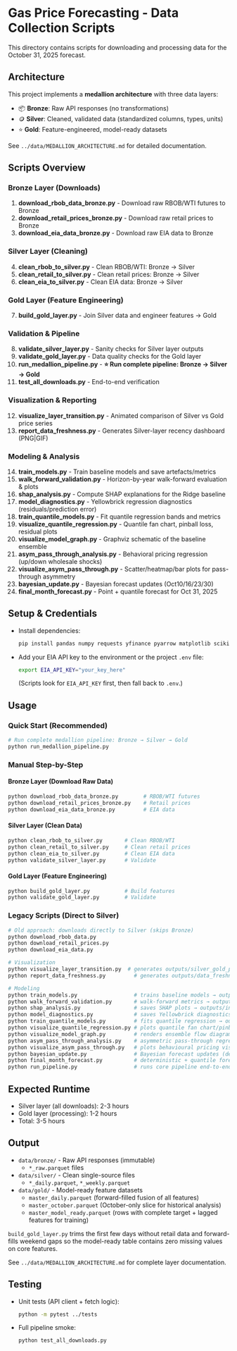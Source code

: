 # Gas Price Forecasting - Data Collection Scripts

This directory contains scripts for downloading and processing data for the October 31, 2025 forecast.

## Architecture

This project implements a **medallion architecture** with three data layers:
- 📦 **Bronze**: Raw API responses (no transformations)
- 🪙 **Silver**: Cleaned, validated data (standardized columns, types, units)
- ⭐ **Gold**: Feature-engineered, model-ready datasets

See `../data/MEDALLION_ARCHITECTURE.md` for detailed documentation.

## Scripts Overview

### Bronze Layer (Downloads)
1. **download_rbob_data_bronze.py** - Download raw RBOB/WTI futures to Bronze
2. **download_retail_prices_bronze.py** - Download raw retail prices to Bronze
3. **download_eia_data_bronze.py** - Download raw EIA data to Bronze

### Silver Layer (Cleaning)
4. **clean_rbob_to_silver.py** - Clean RBOB/WTI: Bronze → Silver
5. **clean_retail_to_silver.py** - Clean retail prices: Bronze → Silver
6. **clean_eia_to_silver.py** - Clean EIA data: Bronze → Silver

### Gold Layer (Feature Engineering)
7. **build_gold_layer.py** - Join Silver data and engineer features → Gold
### Validation & Pipeline
8. **validate_silver_layer.py** - Sanity checks for Silver layer outputs
9. **validate_gold_layer.py** - Data quality checks for the Gold layer
10. **run_medallion_pipeline.py** - **⭐ Run complete pipeline: Bronze → Silver → Gold**
11. **test_all_downloads.py** - End-to-end verification

### Visualization & Reporting
12. **visualize_layer_transition.py** - Animated comparison of Silver vs Gold price series
13. **report_data_freshness.py** - Generates Silver-layer recency dashboard (PNG|GIF)
### Modeling & Analysis
14. **train_models.py** - Train baseline models and save artefacts/metrics
15. **walk_forward_validation.py** - Horizon-by-year walk-forward evaluation & plots
16. **shap_analysis.py** - Compute SHAP explanations for the Ridge baseline
17. **model_diagnostics.py** - Yellowbrick regression diagnostics (residuals/prediction error)
18. **train_quantile_models.py** - Fit quantile regression bands and metrics
19. **visualize_quantile_regression.py** - Quantile fan chart, pinball loss, residual plots
20. **visualize_model_graph.py** - Graphviz schematic of the baseline ensemble
21. **asym_pass_through_analysis.py** - Behavioral pricing regression (up/down wholesale shocks)
22. **visualize_asym_pass_through.py** - Scatter/heatmap/bar plots for pass-through asymmetry
23. **bayesian_update.py** - Bayesian forecast updates (Oct10/16/23/30)
24. **final_month_forecast.py** - Point + quantile forecast for Oct 31, 2025

## Setup & Credentials

- Install dependencies:
  ```bash
  pip install pandas numpy requests yfinance pyarrow matplotlib scikit-learn pytest
  ```
- Add your EIA API key to the environment or the project `.env` file:
  ```bash
  export EIA_API_KEY="your_key_here"
  ```
  (Scripts look for `EIA_API_KEY` first, then fall back to `.env`.)

## Usage

### Quick Start (Recommended)
```bash
# Run complete medallion pipeline: Bronze → Silver → Gold
python run_medallion_pipeline.py
```

### Manual Step-by-Step

#### Bronze Layer (Download Raw Data)
```bash
python download_rbob_data_bronze.py        # RBOB/WTI futures
python download_retail_prices_bronze.py    # Retail prices
python download_eia_data_bronze.py         # EIA data
```

#### Silver Layer (Clean Data)
```bash
python clean_rbob_to_silver.py       # Clean RBOB/WTI
python clean_retail_to_silver.py     # Clean retail prices
python clean_eia_to_silver.py        # Clean EIA data
python validate_silver_layer.py      # Validate
```

#### Gold Layer (Feature Engineering)
```bash
python build_gold_layer.py           # Build features
python validate_gold_layer.py        # Validate
```

### Legacy Scripts (Direct to Silver)
```bash
# Old approach: downloads directly to Silver (skips Bronze)
python download_rbob_data.py
python download_retail_prices.py
python download_eia_data.py

# Visualization
python visualize_layer_transition.py  # generates outputs/silver_gold_prices.gif & outputs/silver_gold_fundamentals.gif
python report_data_freshness.py         # generates outputs/data_freshness_report.(png|gif)

# Modeling
python train_models.py                  # trains baseline models → outputs/models/
python walk_forward_validation.py       # walk-forward metrics → outputs/walk_forward/
python shap_analysis.py                 # saves SHAP plots → outputs/interpretability/
python model_diagnostics.py             # saves Yellowbrick diagnostics → outputs/model_diagnostics/
python train_quantile_models.py         # fits quantile regression → outputs/quantile_regression/
python visualize_quantile_regression.py # plots quantile fan chart/pinball/residuals
python visualize_model_graph.py         # renders ensemble flow diagram → outputs/visualizations/
python asym_pass_through_analysis.py    # asymmetric pass-through regression → outputs/asym_pass_through/
python visualize_asym_pass_through.py   # plots behavioural pricing visuals → outputs/asym_pass_through/
python bayesian_update.py               # Bayesian forecast updates (default Oct 10/16/23/30)
python final_month_forecast.py          # deterministic + quantile forecast for Oct 31, 2025
python run_pipeline.py                  # runs core pipeline end-to-end
```

## Expected Runtime

- Silver layer (all downloads): 2-3 hours
- Gold layer (processing): 1-2 hours
- Total: 3-5 hours

## Output

- `data/bronze/` - Raw API responses (immutable)
  - `*_raw.parquet` files
- `data/silver/` - Clean single-source files
  - `*_daily.parquet`, `*_weekly.parquet`
- `data/gold/` - Model-ready feature datasets
  - `master_daily.parquet` (forward-filled fusion of all features)
  - `master_october.parquet` (October-only slice for historical analysis)
  - `master_model_ready.parquet` (rows with complete target + lagged features for training)

`build_gold_layer.py` trims the first few days without retail data and forward-fills weekend gaps so the model-ready table contains zero missing values on core features.

See `../data/MEDALLION_ARCHITECTURE.md` for complete layer documentation.

## Testing

- Unit tests (API client + fetch logic):
  ```bash
  python -m pytest ../tests
  ```
- Full pipeline smoke:
  ```bash
  python test_all_downloads.py
  ```
